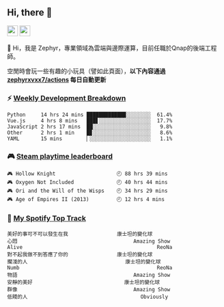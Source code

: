 <!--
**zephyrxvxx7/zephyrxvxx7** is a ✨ _special_ ✨ repository because its `README.md` (this file) appears on your GitHub profile.

Here are some ideas to get you started:

- 🔭 I’m currently working on ...
- 🌱 I’m currently learning ...
- 👯 I’m looking to collaborate on ...
- 🤔 I’m looking for help with ...
- 💬 Ask me about ...
- 📫 How to reach me: ...
- 😄 Pronouns: ...
- ⚡ Fun fact: ...
-->

## Hi, there 👋

<a href="https://www.instagram.com/zephyrxvxx7/"><img src="https://img.shields.io/badge/instagram-3f729b?&style=for-the-badge&logo=instagram&logoColor=white" height=25></a>
<a href="https://zephyrxvxx7.me/"><img src="https://img.shields.io/badge/blog-gray?&style=for-the-badge&logo=hexo&logoColor=white" height=25></a>

👋 Hi，我是 Zephyr，專業領域為雲端與邊際運算，目前任職於Qnap的後端工程師。

空閒時會玩一些有趣的小玩具（譬如此頁面），**以下內容通過 [zephyrxvxx7/actions](https://github.com/zephyrxvxx7/zephyrxvxx7/actions) 每日自動更新**

### ⚡ [Weekly Development Breakdown](https://gist.github.com/zephyrxvxx7/ee1787313f0772b51494d051b5edde7f)

<!-- code_time start -->

```text
Python     14 hrs 24 mins ████████████▉░░░░░░░░  61.4%
Vue.js     4 hrs 8 mins   ███▋░░░░░░░░░░░░░░░░░  17.7%
JavaScript 2 hrs 17 mins  ██░░░░░░░░░░░░░░░░░░░   9.8%
Other      2 hrs 1 min    █▊░░░░░░░░░░░░░░░░░░░   8.6%
YAML       15 mins        ▏░░░░░░░░░░░░░░░░░░░░   1.1%
```

<!-- code_time end -->

### 🎮 [Steam playtime leaderboard](https://gist.github.com/zephyrxvxx7/f77b8978877f959b69d84723c43a4a64)

<!-- steam_time start -->

```text
🎮 Hollow Knight                    🕘 88 hrs 39 mins
🎮 Oxygen Not Included              🕘 40 hrs 44 mins
🎮 Ori and the Will of the Wisps    🕘 34 hrs 29 mins
🎮 Age of Empires II (2013)         🕘 12 hrs 4 mins
```

<!-- steam_time end -->

### 🎵 [My Spotify Top Track](https://gist.github.com/zephyrxvxx7/fe159fde5ec9ebea27e03dd63a71e78f)

<!-- spotify_track start -->

```text
美好的事可不可以發生在我                康士坦的變化球
心悶                                      Amazing Show
Alive                                            ReoNa
對不起我做不到答應了你的                康士坦的變化球
擱淺的人                                康士坦的變化球
Numb                                             ReoNa
物語                                      Amazing Show
安靜的美好                              康士坦的變化球
群像                                      Amazing Show
低賤的人                                     Obviously
```

<!-- spotify_track end -->
